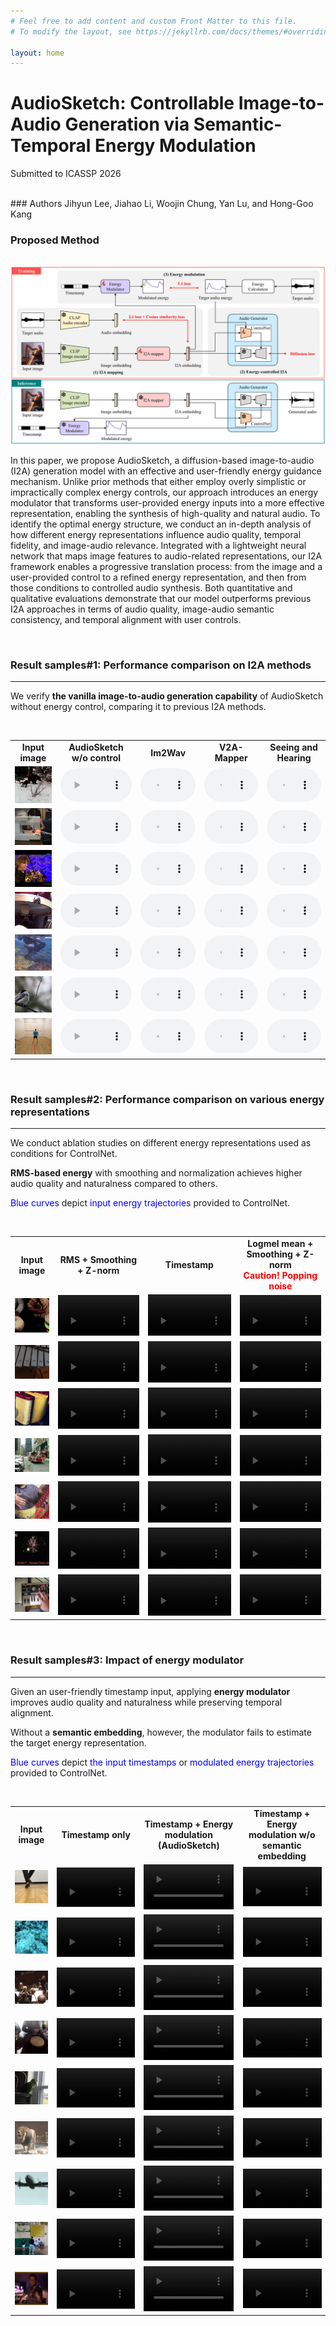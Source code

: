 ```yaml
---
# Feel free to add content and custom Front Matter to this file.
# To modify the layout, see https://jekyllrb.com/docs/themes/#overriding-theme-defaults

layout: home
---
```



# AudioSketch: Controllable Image-to-Audio Generation via Semantic-Temporal Energy Modulation

Submitted to ICASSP 2026

<br />
### Authors
Jihyun Lee, Jiahao Li, Woojin Chung, Yan Lu, and Hong-Goo Kang

<br />



### Proposed Method

<br />
<img src="./assets/proposed.png"> 

<br />

In this paper, we propose AudioSketch, a diffusion-based image-to-audio (I2A) generation model with an effective and user-friendly energy guidance mechanism.
Unlike prior methods that either employ overly simplistic or impractically complex energy controls, our approach introduces an energy modulator that transforms user-provided energy inputs into a more effective representation, enabling the synthesis of high-quality and natural audio.
To identify the optimal energy structure, we conduct an in-depth analysis of how different energy representations influence audio quality, temporal fidelity, and image-audio relevance.
Integrated with a lightweight neural network that maps image features to audio-related representations, our I2A framework enables a progressive translation process: from the image and a user-provided control to a refined energy representation, and then from those conditions to controlled audio synthesis.
Both quantitative and qualitative evaluations demonstrate that our model outperforms previous I2A approaches in terms of audio quality, image-audio semantic consistency, and temporal alignment with user controls. 

<br />

### Result samples#1: Performance comparison on I2A methods

------

We verify **the vanilla image-to-audio generation capability** of AudioSketch without energy control, comparing it to previous I2A methods.

<br />

<table style="table-layout: fixed; word-wrap: normal;" borded="1" border-collapse="collapse">
<colgroup>
<col style="width: 150px;">   <!-- Input image -->
<col style="width: 250px;">   <!-- Our I2A backbone -->
<col style="width: 250px;">   <!-- Im2Wav -->
<col style="width: 250px;">   <!-- V2A-Mapper -->
<col style="width: 250px;">   <!-- Seeing and Hearing -->
</colgroup>
<tr>
<td style="text-align:center"><strong>Input image</strong></td>
<td style="text-align:center"><strong>AudioSketch w/o control</strong></td>
<td style="text-align:center"><strong>Im2Wav</strong></td>
<td style="text-align:center"><strong>V2A-Mapper</strong></td>
<td style="text-align:center"><strong>Seeing and Hearing</strong></td>
</tr>
<tr>
<td><img src='./assets/demo_samples/i2a/image/6pvMFjUm7D0_000044.jpg'></td>
<td><audio controls style="width: 100%;"><source src='./assets/demo_samples/i2a/proposed/6pvMFjUm7D0_000044.wav'></audio></td>
<td><audio controls style="width: 100%;"><source src='./assets/demo_samples/i2a/im2wav/6pvMFjUm7D0_000044.wav'></audio></td>
<td><audio controls style="width: 100%;"><source src='./assets/demo_samples/i2a/v2amapper/6pvMFjUm7D0_000044.wav'></audio></td>
<td><audio controls style="width: 100%;"><source src='./assets/demo_samples/i2a/snh/6pvMFjUm7D0_000044.wav'></audio></td>
</tr>
<tr>
<td><img src='./assets/demo_samples/i2a/image/9PmzQI8ZYpg_000030.jpg'></td>
<td><audio controls style="width: 100%;"><source src='./assets/demo_samples/i2a/proposed/9PmzQI8ZYpg_000030.wav'></audio></td>
<td><audio controls style="width: 100%;"><source src='./assets/demo_samples/i2a/im2wav/9PmzQI8ZYpg_000030.wav'></audio></td>
<td><audio controls style="width: 100%;"><source src='./assets/demo_samples/i2a/v2amapper/9PmzQI8ZYpg_000030.wav'></audio></td>
<td><audio controls style="width: 100%;"><source src='./assets/demo_samples/i2a/snh/9PmzQI8ZYpg_000030.wav'></audio></td>
</tr>
<tr>
<td><img src='./assets/demo_samples/i2a/image/Bg2XkNb5LZE_000140.jpg'></td>
<td><audio controls style="width: 100%;"><source src='./assets/demo_samples/i2a/proposed/Bg2XkNb5LZE_000140.wav'></audio></td>
<td><audio controls style="width: 100%;"><source src='./assets/demo_samples/i2a/im2wav/Bg2XkNb5LZE_000140.wav'></audio></td>
<td><audio controls style="width: 100%;"><source src='./assets/demo_samples/i2a/v2amapper/Bg2XkNb5LZE_000140.wav'></audio></td>
<td><audio controls style="width: 100%;"><source src='./assets/demo_samples/i2a/snh/Bg2XkNb5LZE_000140.wav'></audio></td>
</tr>
<tr>
<td><img src='./assets/demo_samples/i2a/image/B-yqXExuYrk_000405.jpg'></td>
<td><audio controls style="width: 100%;"><source src='./assets/demo_samples/i2a/proposed/B-yqXExuYrk_000405.wav'></audio></td>
<td><audio controls style="width: 100%;"><source src='./assets/demo_samples/i2a/im2wav/B-yqXExuYrk_000405.wav'></audio></td>
<td><audio controls style="width: 100%;"><source src='./assets/demo_samples/i2a/v2amapper/B-yqXExuYrk_000405.wav'></audio></td>
<td><audio controls style="width: 100%;"><source src='./assets/demo_samples/i2a/snh/B-yqXExuYrk_000405.wav'></audio></td>
</tr>
<tr>
<td><img src='./assets/demo_samples/i2a/image/DkAeTKwWXs8_000065.jpg'></td>
<td><audio controls style="width: 100%;"><source src='./assets/demo_samples/i2a/proposed/DkAeTKwWXs8_000065.wav'></audio></td>
<td><audio controls style="width: 100%;"><source src='./assets/demo_samples/i2a/im2wav/DkAeTKwWXs8_000065.wav'></audio></td>
<td><audio controls style="width: 100%;"><source src='./assets/demo_samples/i2a/v2amapper/DkAeTKwWXs8_000065.wav'></audio></td>
<td><audio controls style="width: 100%;"><source src='./assets/demo_samples/i2a/snh/DkAeTKwWXs8_000065.wav'></audio></td>
</tr>
<tr>
<td><img src='./assets/demo_samples/i2a/image/FxkZsO4Kd78_000022.jpg'></td>
<td><audio controls style="width: 100%;"><source src='./assets/demo_samples/i2a/proposed/FxkZsO4Kd78_000022.wav'></audio></td>
<td><audio controls style="width: 100%;"><source src='./assets/demo_samples/i2a/im2wav/FxkZsO4Kd78_000022.wav'></audio></td>
<td><audio controls style="width: 100%;"><source src='./assets/demo_samples/i2a/v2amapper/FxkZsO4Kd78_000022.wav'></audio></td>
<td><audio controls style="width: 100%;"><source src='./assets/demo_samples/i2a/snh/FxkZsO4Kd78_000022.wav'></audio></td>
</tr>
<tr>
<td><img src='./assets/demo_samples/i2a/image/WGOZNdTXITQ_000205.jpg'></td>
<td><audio controls style="width: 100%;"><source src='./assets/demo_samples/i2a/proposed/WGOZNdTXITQ_000205.wav'></audio></td>
<td><audio controls style="width: 100%;"><source src='./assets/demo_samples/i2a/im2wav/WGOZNdTXITQ_000205.wav'></audio></td>
<td><audio controls style="width: 100%;"><source src='./assets/demo_samples/i2a/v2amapper/WGOZNdTXITQ_000205.wav'></audio></td>
<td><audio controls style="width: 100%;"><source src='./assets/demo_samples/i2a/snh/WGOZNdTXITQ_000205.wav'></audio></td>
</tr>
</table>



<br />

### Result samples#2: Performance comparison on various energy representations

------

We conduct ablation studies on different energy representations used as conditions for ControlNet. 

**RMS-based energy** with smoothing and normalization achieves higher audio quality and naturalness compared to others.

<span style="color:blue">Blue curves</span> depict <span style="color:blue">input energy trajectories</span> provided to ControlNet.



<br />


<table style="table-layout: fixed; word-wrap: normal;" borded="1" border-collapse="collapse">
<colgroup>
<col style="width: 150px;">   <!-- Input image -->
<col style="width: 500px;">   <!-- Timestamp -->
<col style="width: 500px;">   <!-- Logmel mean+Smoothing+Z-norm -->
<col style="width: 500px;">   <!-- RMS+Smoothing+Z-norm -->
</colgroup>
<tr>
<td style="text-align:center"><strong>Input image</strong></td>
<td style="text-align:center"><strong>RMS + Smoothing + Z-norm</strong></td>
<td style="text-align:center"><strong>Timestamp</strong></td>
<td style="text-align:center"><strong>Logmel mean + Smoothing + Z-norm<br><span style="color:red">Caution! Popping noise</span></strong></td>
</tr>
<tr>
<td><img src='./assets/demo_samples/image/i_rgOfS3NOSY_000108.jpg'></td>
<td><video controls style="width: 100%;" src='./assets/demo_samples/energy_ablation/cropped/rms_smoothing_znorm/v__rgOfS3NOSY_000108.mp4'></video></td>
<td><video controls style="width: 100%;" src='./assets/demo_samples/energy_ablation/cropped/timestamp/v__rgOfS3NOSY_000108.mp4'></video></td>
<td><video controls style="width: 100%;" src='./assets/demo_samples/energy_ablation/cropped/logmel_smoothing_znorm/v__rgOfS3NOSY_000108.mp4'></video></td>
</tr>
<tr>
<td><img src='./assets/demo_samples/image/0IqPUUWnnd8_000085.jpg'></td>
<td><video controls style="width: 100%;" src='./assets/demo_samples/energy_ablation/cropped/rms_smoothing_znorm/v_0IqPUUWnnd8_000085.mp4'></video></td>
<td><video controls style="width: 100%;" src='./assets/demo_samples/energy_ablation/cropped/timestamp/v_0IqPUUWnnd8_000085.mp4'></video></td>
<td><video controls style="width: 100%;" src='./assets/demo_samples/energy_ablation/cropped/logmel_smoothing_znorm/v_0IqPUUWnnd8_000085.mp4'></video></td>
</tr>
<tr>
<td><img src='./assets/demo_samples/image/3njuN-F2Ecs_000332.jpg'></td>
<td><video controls style="width: 100%;" src='./assets/demo_samples/energy_ablation/cropped/rms_smoothing_znorm/v_3njuN-F2Ecs_000332.mp4'></video></td>
<td><video controls style="width: 100%;" src='./assets/demo_samples/energy_ablation/cropped/timestamp/v_3njuN-F2Ecs_000332.mp4'></video></td>
<td><video controls style="width: 100%;" src='./assets/demo_samples/energy_ablation/cropped/logmel_smoothing_znorm/v_3njuN-F2Ecs_000332.mp4'></video></td>
</tr>
<tr>
<td><img src='./assets/demo_samples/image/AAyqgdDOUYA_000020.jpg'></td>
<td><video controls style="width: 100%;" src='./assets/demo_samples/energy_ablation/cropped/rms_smoothing_znorm/v_AAyqgdDOUYA_000020.mp4'></video></td>
<td><video controls style="width: 100%;" src='./assets/demo_samples/energy_ablation/cropped/timestamp/v_AAyqgdDOUYA_000020.mp4'></video></td>
<td><video controls style="width: 100%;" src='./assets/demo_samples/energy_ablation/cropped/logmel_smoothing_znorm/v_AAyqgdDOUYA_000020.mp4'></video></td>
</tr>
<tr>
<td><img src='./assets/demo_samples/image/CpoUHOCPaNw_000020.jpg'></td>
<td><video controls style="width: 100%;" src='./assets/demo_samples/energy_ablation/cropped/rms_smoothing_znorm/v_CpoUHOCPaNw_000020.mp4'></video></td>
<td><video controls style="width: 100%;" src='./assets/demo_samples/energy_ablation/cropped/timestamp/v_CpoUHOCPaNw_000020.mp4'></video></td>
<td><video controls style="width: 100%;" src='./assets/demo_samples/energy_ablation/cropped/logmel_smoothing_znorm/v_CpoUHOCPaNw_000020.mp4'></video></td>
</tr>
<tr>
<td><img src='./assets/demo_samples/image/DKSrNxPQrbY_000090.jpg'></td>
<td><video controls style="width: 100%;" src='./assets/demo_samples/energy_ablation/cropped/rms_smoothing_znorm/v_DKSrNxPQrbY_000090.mp4'></video></td>
<td><video controls style="width: 100%;" src='./assets/demo_samples/energy_ablation/cropped/timestamp/v_DKSrNxPQrbY_000090.mp4'></video></td>
<td><video controls style="width: 100%;" src='./assets/demo_samples/energy_ablation/cropped/logmel_smoothing_znorm/v_DKSrNxPQrbY_000090.mp4'></video></td>
</tr>
<tr>
<td><img src='./assets/demo_samples/image/eFwVC47pOig_000100.jpg'></td>
<td><video controls style="width: 100%;" src='./assets/demo_samples/energy_ablation/cropped/rms_smoothing_znorm/v_eFwVC47pOig_000100.mp4'></video></td>
<td><video controls style="width: 100%;" src='./assets/demo_samples/energy_ablation/cropped/timestamp/v_eFwVC47pOig_000100.mp4'></video></td>
<td><video controls style="width: 100%;" src='./assets/demo_samples/energy_ablation/cropped/logmel_smoothing_znorm/v_eFwVC47pOig_000100.mp4'></video></td>
</tr>
</table>


<br />

### Result samples#3: Impact of energy modulator

------

Given an user-friendly timestamp input, applying **energy modulator** improves audio quality and naturalness while preserving temporal alignment.

Without a **semantic embedding**, however, the modulator fails to estimate the target energy representation.

<span style="color:blue">Blue curves</span> depict <span style="color:blue">the input timestamps</span> or <span style="color:blue">modulated energy trajectories</span> provided to ControlNet.



<br />

<table style="table-layout: fixed; word-wrap: normal;" borded="1" border-collapse="collapse">
<colgroup>
<col style="width: 150px;">   <!-- Input image -->
<col style="width: 500px;">   <!-- Timestamp -->
<col style="width: 500px;">   <!-- Timestamp + energy modulation -->
<col style="width: 500px;">   <!-- Timestamp + energy modulation w/o semantic embedding -->
</colgroup>
<tr>
<td style="text-align:center"><strong>Input image</strong></td>
<td style="text-align:center"><strong>Timestamp only</strong></td>
<td style="text-align:center"><strong>Timestamp + Energy modulation (AudioSketch) </strong></td>
<td style="text-align:center"><strong>Timestamp + Energy modulation w/o semantic embedding</strong></td>
</tr>
<tr>
<td><img src='./assets/demo_samples/image/h6YMk2FOHHM_000017.jpg'></td>
<td><video controls style="width: 100%;" src='./assets/demo_samples/energy_modulation/cropped/timestamp/v_h6YMk2FOHHM_000017.mp4'></video></td>
<td><video controls style="width: 100%;" src='./assets/demo_samples/energy_modulation/cropped/em_sem/v_h6YMk2FOHHM_000017.mp4'></video></td>
<td><video controls style="width: 100%;" src='./assets/demo_samples/energy_modulation/cropped/em_only/v_h6YMk2FOHHM_000017.mp4'></video></td>
</tr>
<tr>
<td><img src='./assets/demo_samples/image/HOyov3OS0a0_000054.jpg'></td>
<td><video controls style="width: 100%;" src='./assets/demo_samples/energy_modulation/cropped/timestamp/v_HOyov3OS0a0_000054.mp4'></video></td>
<td><video controls style="width: 100%;" src='./assets/demo_samples/energy_modulation/cropped/em_sem/v_HOyov3OS0a0_000054.mp4'></video></td>
<td><video controls style="width: 100%;" src='./assets/demo_samples/energy_modulation/cropped/em_only/v_HOyov3OS0a0_000054.mp4'></video></td>
</tr>
<tr>
<td><img src='./assets/demo_samples/image/HQb2jhmw1BE_000310.jpg'></td>
<td><video controls style="width: 100%;" src='./assets/demo_samples/energy_modulation/cropped/timestamp/v_HQb2jhmw1BE_000310.mp4'></video></td>
<td><video controls style="width: 100%;" src='./assets/demo_samples/energy_modulation/cropped/em_sem/v_HQb2jhmw1BE_000310.mp4'></video></td>
<td><video controls style="width: 100%;" src='./assets/demo_samples/energy_modulation/cropped/em_only/v_HQb2jhmw1BE_000310.mp4'></video></td>
</tr>
<tr>
<td><img src='./assets/demo_samples/image/ioQdfK6Ae9k_000010.jpg'></td>
<td><video controls style="width: 100%;" src='./assets/demo_samples/energy_modulation/cropped/timestamp/v_ioQdfK6Ae9k_000010.mp4'></video></td>
<td><video controls style="width: 100%;" src='./assets/demo_samples/energy_modulation/cropped/em_sem/v_ioQdfK6Ae9k_000010.mp4'></video></td>
<td><video controls style="width: 100%;" src='./assets/demo_samples/energy_modulation/cropped/em_only/v_ioQdfK6Ae9k_000010.mp4'></video></td>
</tr>
<tr>
<td><img src='./assets/demo_samples/image/K1ASf4xAexc_000030.jpg'></td>
<td><video controls style="width: 100%;" src='./assets/demo_samples/energy_modulation/cropped/timestamp/v_K1ASf4xAexc_000030.mp4'></video></td>
<td><video controls style="width: 100%;" src='./assets/demo_samples/energy_modulation/cropped/em_sem/v_K1ASf4xAexc_000030.mp4'></video></td>
<td><video controls style="width: 100%;" src='./assets/demo_samples/energy_modulation/cropped/em_only/v_K1ASf4xAexc_000030.mp4'></video></td>
</tr>
<tr>
<td><img src='./assets/demo_samples/image/KQAR_64a35I_000011.jpg'></td>
<td><video controls style="width: 100%;" src='./assets/demo_samples/energy_modulation/cropped/timestamp/v_KQAR_64a35I_000011.mp4'></video></td>
<td><video controls style="width: 100%;" src='./assets/demo_samples/energy_modulation/cropped/em_sem/v_KQAR_64a35I_000011.mp4'></video></td>
<td><video controls style="width: 100%;" src='./assets/demo_samples/energy_modulation/cropped/em_only/v_KQAR_64a35I_000011.mp4'></video></td>
</tr>
<tr>
<td><img src='./assets/demo_samples/image/N4SfahxM8Z4_000004.jpg'></td>
<td><video controls style="width: 100%;" src='./assets/demo_samples/energy_modulation/cropped/timestamp/v_N4SfahxM8Z4_000004.mp4'></video></td>
<td><video controls style="width: 100%;" src='./assets/demo_samples/energy_modulation/cropped/em_sem/v_N4SfahxM8Z4_000004.mp4'></video></td>
<td><video controls style="width: 100%;" src='./assets/demo_samples/energy_modulation/cropped/em_only/v_N4SfahxM8Z4_000004.mp4'></video></td>
</tr>
<tr>
<td><img src='./assets/demo_samples/image/Q19VErS2iH4_000020.jpg'></td>
<td><video controls style="width: 100%;" src='./assets/demo_samples/energy_modulation/cropped/timestamp/v_Q19VErS2iH4_000020.mp4'></video></td>
<td><video controls style="width: 100%;" src='./assets/demo_samples/energy_modulation/cropped/em_sem/v_Q19VErS2iH4_000020.mp4'></video></td>
<td><video controls style="width: 100%;" src='./assets/demo_samples/energy_modulation/cropped/em_only/v_Q19VErS2iH4_000020.mp4'></video></td>
</tr>
<tr>
<td><img src='./assets/demo_samples/image/xnA7O5ESAbY_000030.jpg'></td>
<td><video controls style="width: 100%;" src='./assets/demo_samples/energy_modulation/cropped/timestamp/v_xnA7O5ESAbY_000030.mp4'></video></td>
<td><video controls style="width: 100%;" src='./assets/demo_samples/energy_modulation/cropped/em_sem/v_xnA7O5ESAbY_000030.mp4'></video></td>
<td><video controls style="width: 100%;" src='./assets/demo_samples/energy_modulation/cropped/em_only/v_xnA7O5ESAbY_000030.mp4'></video></td>
</tr>
</table>

